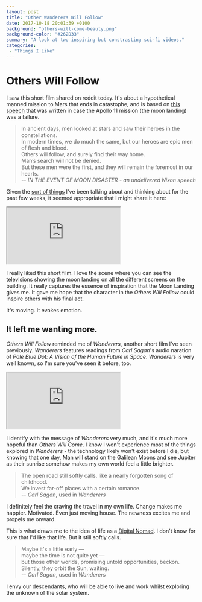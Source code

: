 ```yaml
---
layout: post
title: "Other Wanderers Will Follow"
date: 2017-10-18 20:01:39 +0100
background: "others-will-come-beauty.png"
background-color: "#262D33"
summary: "A look at two inspiring but constrasting sci-fi videos."
categories:
 - "Things I Like"
---
```


Others Will Follow
==================

I saw this short film shared on reddit today.
It's about a hypothetical manned mission to Mars that ends in catastophe,
and is based on [this speech](http://watergate.info/1969/07/20/an-undelivered-nixon-speech.html) 
that was written in case the Apollo 11 mission (the moon landing) was a failure.

>In ancient days, men looked at stars and saw their heroes in the constellations. <br />
>In modern times, we do much the same, but our heroes are epic men of flesh and blood. <br />
>Others will follow, and surely find their way home. <br />
>Man’s search will not be denied.<br />
>But these men were the first, and they will remain the foremost in our hearts.<br />
> -- <cite>IN THE EVENT OF MOON DISASTER - an undelivered Nixon speech</cite>

Given the [sort of things](/the-race-for-space/) I've been talking about 
and thinking about for the past few weeks, 
it seemed appropriate that I might share it here:

<div class="youtube">
    <iframe src="https://player.vimeo.com/video/238355971" allowfullscreen></iframe>
</div>

I really liked this short film. I love the scene where you can see the televisions
showing the moon landing on all the different screens on the building.
It really captures the essence of inspiration that the Moon Landing gives me.
It gave me hope that the character in the *Others Will Follow* could inspire
others with his final act. 

It's moving. It evokes emotion. 

It left me wanting more.
------------------------

*Others Will Follow* reminded me of *Wanderers*, another short film I've seen
previously. 
*Wanderers* features readings from *Carl Sagan*'s audio naration of
*Pale Blue Dot: A Vision of the Human Future in Space*.
*Wanderers* is very well known, so I'm sure you've seen it before, too.

<div class="youtube">
    <iframe src="https://player.vimeo.com/video/108650530" allowfullscreen></iframe>
</div>

I identify with the message of *Wanderers* very much, and it's much more hopeful
than *Others Will Come*. I know I won't experience most of the things
explored in *Wanderers* - the technology likely won't exist before I die,
but knowing that one day, Man will stand on the Galilean Moons and see Jupiter
as their sunrise somehow makes my own world feel a little brighter.

>The open road still softly calls, like a nearly forgotten song of childhood. <br />
>We invest far-off places with a certain romance. <br />
> -- <cite>Carl Sagan</cite>, used in <cite>Wanderers</cite>

I definitely feel the craving the travel in my own life. 
Change makes me happier. Motivated. Even just moving house.
The newness excites me and propels me onward.

This is what draws me to the idea of life as a [Digital Nomad](/changed-times/).
I don't know for sure that I'd like that life.
But it still softly calls.

>Maybe it's a little early — <br />
>maybe the time is not quite yet — <br />
>but those other worlds, promising untold opportunities, beckon. <br />
>Silently, they orbit the Sun, waiting. <br />
> -- <cite>Carl Sagan</cite>, used in <cite>Wanderers</cite>

I envy our descendants, who will be able to live and work whilst exploring the
unknown of the solar system.
